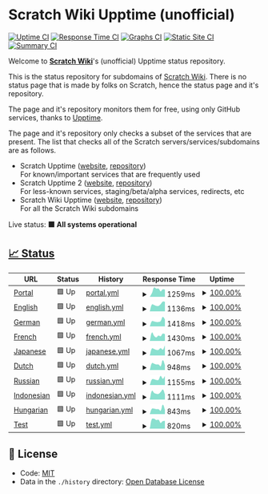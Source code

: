 # Scratch Wiki Upptime (unofficial)

[![Uptime CI](https://github.com/Hans5958/Scratch-Wiki-Upptime/workflows/Uptime%20CI/badge.svg)](https://github.com/Hans5958/Scratch-Wiki-Upptime/actions?query=workflow%3A%22Uptime+CI%22)
[![Response Time CI](https://github.com/Hans5958/Scratch-Wiki-Upptime/workflows/Response%20Time%20CI/badge.svg)](https://github.com/Hans5958/Scratch-Wiki-Upptime/actions?query=workflow%3A%22Response+Time+CI%22)
[![Graphs CI](https://github.com/Hans5958/Scratch-Wiki-Upptime/workflows/Graphs%20CI/badge.svg)](https://github.com/Hans5958/Scratch-Wiki-Upptime/actions?query=workflow%3A%22Graphs+CI%22)
[![Static Site CI](https://github.com/Hans5958/Scratch-Wiki-Upptime/workflows/Static%20Site%20CI/badge.svg)](https://github.com/Hans5958/Scratch-Wiki-Upptime/actions?query=workflow%3A%22Static+Site+CI%22)
[![Summary CI](https://github.com/Hans5958/Scratch-Wiki-Upptime/workflows/Summary%20CI/badge.svg)](https://github.com/Hans5958/Scratch-Wiki-Upptime/actions?query=workflow%3A%22Summary+CI%22)

Welcome to **[Scratch Wiki](https://scratch-wiki.info)**'s (unofficial) Upptime status repository.

This is the status repository for subdomains of [Scratch Wiki](https://scratch-wiki.info). There is no status page that is made by folks on Scratch, hence the status page and it's repository.

The page and it's repository monitors them for free, using only GitHub services, thanks to [Upptime](https://github.com/upptime/upptime).

The page and it's repository only checks a subset of the services that are present. The list that checks all of the Scratch servers/services/subdomains are as follows.

- Scratch Upptime ([website](https://scratch-upptime.netlify.app), [repository](https://github.com/Hans5958/Scratch-Wiki-Upptime))  
  For known/important services that are frequently used
- Scratch Upptime 2 ([website](https://scratch-upptime-2.netlify.app), [repository](https://github.com/Hans5958/Scratch-Upptime-2))  
  For less-known services, staging/beta/alpha services, redirects, etc
- Scratch Wiki Upptime ([website](https://scratch-wiki-upptime.netlify.app), [repository](https://github.com/Hans5958/Scratch-Wiki-Upptime))  
  For all the Scratch Wiki subdomains

Live status: <!--live status--> **🟩 All systems operational**

## [📈 Status](https://scratch-wiki-upptime.netlify.app)

<!--start: status pages-->
<!-- This summary is generated by Upptime (https://github.com/upptime/upptime) -->
<!-- Do not edit this manually, your changes will be overwritten -->
<!-- prettier-ignore -->
| URL | Status | History | Response Time | Uptime |
| --- | ------ | ------- | ------------- | ------ |
| <img alt="" src="https://icons.duckduckgo.com/ip3/scratch-wiki.info.ico" height="13"> [Portal](https://scratch-wiki.info) | 🟩 Up | [portal.yml](https://github.com/Hans5958/Scratch-Wiki-Upptime/commits/HEAD/history/portal.yml) | <details><summary><img alt="Response time graph" src="./graphs/portal/response-time-week.png" height="20"> 1259ms</summary><br><a href="https://scratch-wiki-upptime.netlify.app/history/portal"><img alt="Response time 1127" src="https://img.shields.io/endpoint?url=https%3A%2F%2Fraw.githubusercontent.com%2FHans5958%2FScratch-Wiki-Upptime%2FHEAD%2Fapi%2Fportal%2Fresponse-time.json"></a><br><a href="https://scratch-wiki-upptime.netlify.app/history/portal"><img alt="24-hour response time 1296" src="https://img.shields.io/endpoint?url=https%3A%2F%2Fraw.githubusercontent.com%2FHans5958%2FScratch-Wiki-Upptime%2FHEAD%2Fapi%2Fportal%2Fresponse-time-day.json"></a><br><a href="https://scratch-wiki-upptime.netlify.app/history/portal"><img alt="7-day response time 1259" src="https://img.shields.io/endpoint?url=https%3A%2F%2Fraw.githubusercontent.com%2FHans5958%2FScratch-Wiki-Upptime%2FHEAD%2Fapi%2Fportal%2Fresponse-time-week.json"></a><br><a href="https://scratch-wiki-upptime.netlify.app/history/portal"><img alt="30-day response time 1098" src="https://img.shields.io/endpoint?url=https%3A%2F%2Fraw.githubusercontent.com%2FHans5958%2FScratch-Wiki-Upptime%2FHEAD%2Fapi%2Fportal%2Fresponse-time-month.json"></a><br><a href="https://scratch-wiki-upptime.netlify.app/history/portal"><img alt="1-year response time 1173" src="https://img.shields.io/endpoint?url=https%3A%2F%2Fraw.githubusercontent.com%2FHans5958%2FScratch-Wiki-Upptime%2FHEAD%2Fapi%2Fportal%2Fresponse-time-year.json"></a></details> | <details><summary><a href="https://scratch-wiki-upptime.netlify.app/history/portal">100.00%</a></summary><a href="https://scratch-wiki-upptime.netlify.app/history/portal"><img alt="All-time uptime 99.93%" src="https://img.shields.io/endpoint?url=https%3A%2F%2Fraw.githubusercontent.com%2FHans5958%2FScratch-Wiki-Upptime%2FHEAD%2Fapi%2Fportal%2Fuptime.json"></a><br><a href="https://scratch-wiki-upptime.netlify.app/history/portal"><img alt="24-hour uptime 100.00%" src="https://img.shields.io/endpoint?url=https%3A%2F%2Fraw.githubusercontent.com%2FHans5958%2FScratch-Wiki-Upptime%2FHEAD%2Fapi%2Fportal%2Fuptime-day.json"></a><br><a href="https://scratch-wiki-upptime.netlify.app/history/portal"><img alt="7-day uptime 100.00%" src="https://img.shields.io/endpoint?url=https%3A%2F%2Fraw.githubusercontent.com%2FHans5958%2FScratch-Wiki-Upptime%2FHEAD%2Fapi%2Fportal%2Fuptime-week.json"></a><br><a href="https://scratch-wiki-upptime.netlify.app/history/portal"><img alt="30-day uptime 100.00%" src="https://img.shields.io/endpoint?url=https%3A%2F%2Fraw.githubusercontent.com%2FHans5958%2FScratch-Wiki-Upptime%2FHEAD%2Fapi%2Fportal%2Fuptime-month.json"></a><br><a href="https://scratch-wiki-upptime.netlify.app/history/portal"><img alt="1-year uptime 99.91%" src="https://img.shields.io/endpoint?url=https%3A%2F%2Fraw.githubusercontent.com%2FHans5958%2FScratch-Wiki-Upptime%2FHEAD%2Fapi%2Fportal%2Fuptime-year.json"></a></details>
| <img alt="" src="https://icons.duckduckgo.com/ip3/en.scratch-wiki.info.ico" height="13"> [English](https://en.scratch-wiki.info) | 🟩 Up | [english.yml](https://github.com/Hans5958/Scratch-Wiki-Upptime/commits/HEAD/history/english.yml) | <details><summary><img alt="Response time graph" src="./graphs/english/response-time-week.png" height="20"> 1136ms</summary><br><a href="https://scratch-wiki-upptime.netlify.app/history/english"><img alt="Response time 1288" src="https://img.shields.io/endpoint?url=https%3A%2F%2Fraw.githubusercontent.com%2FHans5958%2FScratch-Wiki-Upptime%2FHEAD%2Fapi%2Fenglish%2Fresponse-time.json"></a><br><a href="https://scratch-wiki-upptime.netlify.app/history/english"><img alt="24-hour response time 1523" src="https://img.shields.io/endpoint?url=https%3A%2F%2Fraw.githubusercontent.com%2FHans5958%2FScratch-Wiki-Upptime%2FHEAD%2Fapi%2Fenglish%2Fresponse-time-day.json"></a><br><a href="https://scratch-wiki-upptime.netlify.app/history/english"><img alt="7-day response time 1136" src="https://img.shields.io/endpoint?url=https%3A%2F%2Fraw.githubusercontent.com%2FHans5958%2FScratch-Wiki-Upptime%2FHEAD%2Fapi%2Fenglish%2Fresponse-time-week.json"></a><br><a href="https://scratch-wiki-upptime.netlify.app/history/english"><img alt="30-day response time 1123" src="https://img.shields.io/endpoint?url=https%3A%2F%2Fraw.githubusercontent.com%2FHans5958%2FScratch-Wiki-Upptime%2FHEAD%2Fapi%2Fenglish%2Fresponse-time-month.json"></a><br><a href="https://scratch-wiki-upptime.netlify.app/history/english"><img alt="1-year response time 1348" src="https://img.shields.io/endpoint?url=https%3A%2F%2Fraw.githubusercontent.com%2FHans5958%2FScratch-Wiki-Upptime%2FHEAD%2Fapi%2Fenglish%2Fresponse-time-year.json"></a></details> | <details><summary><a href="https://scratch-wiki-upptime.netlify.app/history/english">100.00%</a></summary><a href="https://scratch-wiki-upptime.netlify.app/history/english"><img alt="All-time uptime 99.89%" src="https://img.shields.io/endpoint?url=https%3A%2F%2Fraw.githubusercontent.com%2FHans5958%2FScratch-Wiki-Upptime%2FHEAD%2Fapi%2Fenglish%2Fuptime.json"></a><br><a href="https://scratch-wiki-upptime.netlify.app/history/english"><img alt="24-hour uptime 100.00%" src="https://img.shields.io/endpoint?url=https%3A%2F%2Fraw.githubusercontent.com%2FHans5958%2FScratch-Wiki-Upptime%2FHEAD%2Fapi%2Fenglish%2Fuptime-day.json"></a><br><a href="https://scratch-wiki-upptime.netlify.app/history/english"><img alt="7-day uptime 100.00%" src="https://img.shields.io/endpoint?url=https%3A%2F%2Fraw.githubusercontent.com%2FHans5958%2FScratch-Wiki-Upptime%2FHEAD%2Fapi%2Fenglish%2Fuptime-week.json"></a><br><a href="https://scratch-wiki-upptime.netlify.app/history/english"><img alt="30-day uptime 100.00%" src="https://img.shields.io/endpoint?url=https%3A%2F%2Fraw.githubusercontent.com%2FHans5958%2FScratch-Wiki-Upptime%2FHEAD%2Fapi%2Fenglish%2Fuptime-month.json"></a><br><a href="https://scratch-wiki-upptime.netlify.app/history/english"><img alt="1-year uptime 99.86%" src="https://img.shields.io/endpoint?url=https%3A%2F%2Fraw.githubusercontent.com%2FHans5958%2FScratch-Wiki-Upptime%2FHEAD%2Fapi%2Fenglish%2Fuptime-year.json"></a></details>
| <img alt="" src="https://icons.duckduckgo.com/ip3/de.scratch-wiki.info.ico" height="13"> [German](https://de.scratch-wiki.info) | 🟩 Up | [german.yml](https://github.com/Hans5958/Scratch-Wiki-Upptime/commits/HEAD/history/german.yml) | <details><summary><img alt="Response time graph" src="./graphs/german/response-time-week.png" height="20"> 1418ms</summary><br><a href="https://scratch-wiki-upptime.netlify.app/history/german"><img alt="Response time 1486" src="https://img.shields.io/endpoint?url=https%3A%2F%2Fraw.githubusercontent.com%2FHans5958%2FScratch-Wiki-Upptime%2FHEAD%2Fapi%2Fgerman%2Fresponse-time.json"></a><br><a href="https://scratch-wiki-upptime.netlify.app/history/german"><img alt="24-hour response time 1729" src="https://img.shields.io/endpoint?url=https%3A%2F%2Fraw.githubusercontent.com%2FHans5958%2FScratch-Wiki-Upptime%2FHEAD%2Fapi%2Fgerman%2Fresponse-time-day.json"></a><br><a href="https://scratch-wiki-upptime.netlify.app/history/german"><img alt="7-day response time 1418" src="https://img.shields.io/endpoint?url=https%3A%2F%2Fraw.githubusercontent.com%2FHans5958%2FScratch-Wiki-Upptime%2FHEAD%2Fapi%2Fgerman%2Fresponse-time-week.json"></a><br><a href="https://scratch-wiki-upptime.netlify.app/history/german"><img alt="30-day response time 1417" src="https://img.shields.io/endpoint?url=https%3A%2F%2Fraw.githubusercontent.com%2FHans5958%2FScratch-Wiki-Upptime%2FHEAD%2Fapi%2Fgerman%2Fresponse-time-month.json"></a><br><a href="https://scratch-wiki-upptime.netlify.app/history/german"><img alt="1-year response time 1559" src="https://img.shields.io/endpoint?url=https%3A%2F%2Fraw.githubusercontent.com%2FHans5958%2FScratch-Wiki-Upptime%2FHEAD%2Fapi%2Fgerman%2Fresponse-time-year.json"></a></details> | <details><summary><a href="https://scratch-wiki-upptime.netlify.app/history/german">100.00%</a></summary><a href="https://scratch-wiki-upptime.netlify.app/history/german"><img alt="All-time uptime 99.90%" src="https://img.shields.io/endpoint?url=https%3A%2F%2Fraw.githubusercontent.com%2FHans5958%2FScratch-Wiki-Upptime%2FHEAD%2Fapi%2Fgerman%2Fuptime.json"></a><br><a href="https://scratch-wiki-upptime.netlify.app/history/german"><img alt="24-hour uptime 100.00%" src="https://img.shields.io/endpoint?url=https%3A%2F%2Fraw.githubusercontent.com%2FHans5958%2FScratch-Wiki-Upptime%2FHEAD%2Fapi%2Fgerman%2Fuptime-day.json"></a><br><a href="https://scratch-wiki-upptime.netlify.app/history/german"><img alt="7-day uptime 100.00%" src="https://img.shields.io/endpoint?url=https%3A%2F%2Fraw.githubusercontent.com%2FHans5958%2FScratch-Wiki-Upptime%2FHEAD%2Fapi%2Fgerman%2Fuptime-week.json"></a><br><a href="https://scratch-wiki-upptime.netlify.app/history/german"><img alt="30-day uptime 100.00%" src="https://img.shields.io/endpoint?url=https%3A%2F%2Fraw.githubusercontent.com%2FHans5958%2FScratch-Wiki-Upptime%2FHEAD%2Fapi%2Fgerman%2Fuptime-month.json"></a><br><a href="https://scratch-wiki-upptime.netlify.app/history/german"><img alt="1-year uptime 99.87%" src="https://img.shields.io/endpoint?url=https%3A%2F%2Fraw.githubusercontent.com%2FHans5958%2FScratch-Wiki-Upptime%2FHEAD%2Fapi%2Fgerman%2Fuptime-year.json"></a></details>
| <img alt="" src="https://icons.duckduckgo.com/ip3/fr.scratch-wiki.info.ico" height="13"> [French](https://fr.scratch-wiki.info) | 🟩 Up | [french.yml](https://github.com/Hans5958/Scratch-Wiki-Upptime/commits/HEAD/history/french.yml) | <details><summary><img alt="Response time graph" src="./graphs/french/response-time-week.png" height="20"> 1430ms</summary><br><a href="https://scratch-wiki-upptime.netlify.app/history/french"><img alt="Response time 1241" src="https://img.shields.io/endpoint?url=https%3A%2F%2Fraw.githubusercontent.com%2FHans5958%2FScratch-Wiki-Upptime%2FHEAD%2Fapi%2Ffrench%2Fresponse-time.json"></a><br><a href="https://scratch-wiki-upptime.netlify.app/history/french"><img alt="24-hour response time 1678" src="https://img.shields.io/endpoint?url=https%3A%2F%2Fraw.githubusercontent.com%2FHans5958%2FScratch-Wiki-Upptime%2FHEAD%2Fapi%2Ffrench%2Fresponse-time-day.json"></a><br><a href="https://scratch-wiki-upptime.netlify.app/history/french"><img alt="7-day response time 1430" src="https://img.shields.io/endpoint?url=https%3A%2F%2Fraw.githubusercontent.com%2FHans5958%2FScratch-Wiki-Upptime%2FHEAD%2Fapi%2Ffrench%2Fresponse-time-week.json"></a><br><a href="https://scratch-wiki-upptime.netlify.app/history/french"><img alt="30-day response time 1308" src="https://img.shields.io/endpoint?url=https%3A%2F%2Fraw.githubusercontent.com%2FHans5958%2FScratch-Wiki-Upptime%2FHEAD%2Fapi%2Ffrench%2Fresponse-time-month.json"></a><br><a href="https://scratch-wiki-upptime.netlify.app/history/french"><img alt="1-year response time 1302" src="https://img.shields.io/endpoint?url=https%3A%2F%2Fraw.githubusercontent.com%2FHans5958%2FScratch-Wiki-Upptime%2FHEAD%2Fapi%2Ffrench%2Fresponse-time-year.json"></a></details> | <details><summary><a href="https://scratch-wiki-upptime.netlify.app/history/french">100.00%</a></summary><a href="https://scratch-wiki-upptime.netlify.app/history/french"><img alt="All-time uptime 99.90%" src="https://img.shields.io/endpoint?url=https%3A%2F%2Fraw.githubusercontent.com%2FHans5958%2FScratch-Wiki-Upptime%2FHEAD%2Fapi%2Ffrench%2Fuptime.json"></a><br><a href="https://scratch-wiki-upptime.netlify.app/history/french"><img alt="24-hour uptime 100.00%" src="https://img.shields.io/endpoint?url=https%3A%2F%2Fraw.githubusercontent.com%2FHans5958%2FScratch-Wiki-Upptime%2FHEAD%2Fapi%2Ffrench%2Fuptime-day.json"></a><br><a href="https://scratch-wiki-upptime.netlify.app/history/french"><img alt="7-day uptime 100.00%" src="https://img.shields.io/endpoint?url=https%3A%2F%2Fraw.githubusercontent.com%2FHans5958%2FScratch-Wiki-Upptime%2FHEAD%2Fapi%2Ffrench%2Fuptime-week.json"></a><br><a href="https://scratch-wiki-upptime.netlify.app/history/french"><img alt="30-day uptime 100.00%" src="https://img.shields.io/endpoint?url=https%3A%2F%2Fraw.githubusercontent.com%2FHans5958%2FScratch-Wiki-Upptime%2FHEAD%2Fapi%2Ffrench%2Fuptime-month.json"></a><br><a href="https://scratch-wiki-upptime.netlify.app/history/french"><img alt="1-year uptime 99.87%" src="https://img.shields.io/endpoint?url=https%3A%2F%2Fraw.githubusercontent.com%2FHans5958%2FScratch-Wiki-Upptime%2FHEAD%2Fapi%2Ffrench%2Fuptime-year.json"></a></details>
| <img alt="" src="https://icons.duckduckgo.com/ip3/ja.scratch-wiki.info.ico" height="13"> [Japanese](https://ja.scratch-wiki.info) | 🟩 Up | [japanese.yml](https://github.com/Hans5958/Scratch-Wiki-Upptime/commits/HEAD/history/japanese.yml) | <details><summary><img alt="Response time graph" src="./graphs/japanese/response-time-week.png" height="20"> 1067ms</summary><br><a href="https://scratch-wiki-upptime.netlify.app/history/japanese"><img alt="Response time 1165" src="https://img.shields.io/endpoint?url=https%3A%2F%2Fraw.githubusercontent.com%2FHans5958%2FScratch-Wiki-Upptime%2FHEAD%2Fapi%2Fjapanese%2Fresponse-time.json"></a><br><a href="https://scratch-wiki-upptime.netlify.app/history/japanese"><img alt="24-hour response time 1556" src="https://img.shields.io/endpoint?url=https%3A%2F%2Fraw.githubusercontent.com%2FHans5958%2FScratch-Wiki-Upptime%2FHEAD%2Fapi%2Fjapanese%2Fresponse-time-day.json"></a><br><a href="https://scratch-wiki-upptime.netlify.app/history/japanese"><img alt="7-day response time 1067" src="https://img.shields.io/endpoint?url=https%3A%2F%2Fraw.githubusercontent.com%2FHans5958%2FScratch-Wiki-Upptime%2FHEAD%2Fapi%2Fjapanese%2Fresponse-time-week.json"></a><br><a href="https://scratch-wiki-upptime.netlify.app/history/japanese"><img alt="30-day response time 1073" src="https://img.shields.io/endpoint?url=https%3A%2F%2Fraw.githubusercontent.com%2FHans5958%2FScratch-Wiki-Upptime%2FHEAD%2Fapi%2Fjapanese%2Fresponse-time-month.json"></a><br><a href="https://scratch-wiki-upptime.netlify.app/history/japanese"><img alt="1-year response time 1219" src="https://img.shields.io/endpoint?url=https%3A%2F%2Fraw.githubusercontent.com%2FHans5958%2FScratch-Wiki-Upptime%2FHEAD%2Fapi%2Fjapanese%2Fresponse-time-year.json"></a></details> | <details><summary><a href="https://scratch-wiki-upptime.netlify.app/history/japanese">100.00%</a></summary><a href="https://scratch-wiki-upptime.netlify.app/history/japanese"><img alt="All-time uptime 99.90%" src="https://img.shields.io/endpoint?url=https%3A%2F%2Fraw.githubusercontent.com%2FHans5958%2FScratch-Wiki-Upptime%2FHEAD%2Fapi%2Fjapanese%2Fuptime.json"></a><br><a href="https://scratch-wiki-upptime.netlify.app/history/japanese"><img alt="24-hour uptime 100.00%" src="https://img.shields.io/endpoint?url=https%3A%2F%2Fraw.githubusercontent.com%2FHans5958%2FScratch-Wiki-Upptime%2FHEAD%2Fapi%2Fjapanese%2Fuptime-day.json"></a><br><a href="https://scratch-wiki-upptime.netlify.app/history/japanese"><img alt="7-day uptime 100.00%" src="https://img.shields.io/endpoint?url=https%3A%2F%2Fraw.githubusercontent.com%2FHans5958%2FScratch-Wiki-Upptime%2FHEAD%2Fapi%2Fjapanese%2Fuptime-week.json"></a><br><a href="https://scratch-wiki-upptime.netlify.app/history/japanese"><img alt="30-day uptime 100.00%" src="https://img.shields.io/endpoint?url=https%3A%2F%2Fraw.githubusercontent.com%2FHans5958%2FScratch-Wiki-Upptime%2FHEAD%2Fapi%2Fjapanese%2Fuptime-month.json"></a><br><a href="https://scratch-wiki-upptime.netlify.app/history/japanese"><img alt="1-year uptime 99.86%" src="https://img.shields.io/endpoint?url=https%3A%2F%2Fraw.githubusercontent.com%2FHans5958%2FScratch-Wiki-Upptime%2FHEAD%2Fapi%2Fjapanese%2Fuptime-year.json"></a></details>
| <img alt="" src="https://icons.duckduckgo.com/ip3/nl.scratch-wiki.info.ico" height="13"> [Dutch](https://nl.scratch-wiki.info) | 🟩 Up | [dutch.yml](https://github.com/Hans5958/Scratch-Wiki-Upptime/commits/HEAD/history/dutch.yml) | <details><summary><img alt="Response time graph" src="./graphs/dutch/response-time-week.png" height="20"> 948ms</summary><br><a href="https://scratch-wiki-upptime.netlify.app/history/dutch"><img alt="Response time 1030" src="https://img.shields.io/endpoint?url=https%3A%2F%2Fraw.githubusercontent.com%2FHans5958%2FScratch-Wiki-Upptime%2FHEAD%2Fapi%2Fdutch%2Fresponse-time.json"></a><br><a href="https://scratch-wiki-upptime.netlify.app/history/dutch"><img alt="24-hour response time 750" src="https://img.shields.io/endpoint?url=https%3A%2F%2Fraw.githubusercontent.com%2FHans5958%2FScratch-Wiki-Upptime%2FHEAD%2Fapi%2Fdutch%2Fresponse-time-day.json"></a><br><a href="https://scratch-wiki-upptime.netlify.app/history/dutch"><img alt="7-day response time 948" src="https://img.shields.io/endpoint?url=https%3A%2F%2Fraw.githubusercontent.com%2FHans5958%2FScratch-Wiki-Upptime%2FHEAD%2Fapi%2Fdutch%2Fresponse-time-week.json"></a><br><a href="https://scratch-wiki-upptime.netlify.app/history/dutch"><img alt="30-day response time 951" src="https://img.shields.io/endpoint?url=https%3A%2F%2Fraw.githubusercontent.com%2FHans5958%2FScratch-Wiki-Upptime%2FHEAD%2Fapi%2Fdutch%2Fresponse-time-month.json"></a><br><a href="https://scratch-wiki-upptime.netlify.app/history/dutch"><img alt="1-year response time 1083" src="https://img.shields.io/endpoint?url=https%3A%2F%2Fraw.githubusercontent.com%2FHans5958%2FScratch-Wiki-Upptime%2FHEAD%2Fapi%2Fdutch%2Fresponse-time-year.json"></a></details> | <details><summary><a href="https://scratch-wiki-upptime.netlify.app/history/dutch">100.00%</a></summary><a href="https://scratch-wiki-upptime.netlify.app/history/dutch"><img alt="All-time uptime 99.91%" src="https://img.shields.io/endpoint?url=https%3A%2F%2Fraw.githubusercontent.com%2FHans5958%2FScratch-Wiki-Upptime%2FHEAD%2Fapi%2Fdutch%2Fuptime.json"></a><br><a href="https://scratch-wiki-upptime.netlify.app/history/dutch"><img alt="24-hour uptime 100.00%" src="https://img.shields.io/endpoint?url=https%3A%2F%2Fraw.githubusercontent.com%2FHans5958%2FScratch-Wiki-Upptime%2FHEAD%2Fapi%2Fdutch%2Fuptime-day.json"></a><br><a href="https://scratch-wiki-upptime.netlify.app/history/dutch"><img alt="7-day uptime 100.00%" src="https://img.shields.io/endpoint?url=https%3A%2F%2Fraw.githubusercontent.com%2FHans5958%2FScratch-Wiki-Upptime%2FHEAD%2Fapi%2Fdutch%2Fuptime-week.json"></a><br><a href="https://scratch-wiki-upptime.netlify.app/history/dutch"><img alt="30-day uptime 100.00%" src="https://img.shields.io/endpoint?url=https%3A%2F%2Fraw.githubusercontent.com%2FHans5958%2FScratch-Wiki-Upptime%2FHEAD%2Fapi%2Fdutch%2Fuptime-month.json"></a><br><a href="https://scratch-wiki-upptime.netlify.app/history/dutch"><img alt="1-year uptime 99.88%" src="https://img.shields.io/endpoint?url=https%3A%2F%2Fraw.githubusercontent.com%2FHans5958%2FScratch-Wiki-Upptime%2FHEAD%2Fapi%2Fdutch%2Fuptime-year.json"></a></details>
| <img alt="" src="https://icons.duckduckgo.com/ip3/ru.scratch-wiki.info.ico" height="13"> [Russian](https://ru.scratch-wiki.info) | 🟩 Up | [russian.yml](https://github.com/Hans5958/Scratch-Wiki-Upptime/commits/HEAD/history/russian.yml) | <details><summary><img alt="Response time graph" src="./graphs/russian/response-time-week.png" height="20"> 1155ms</summary><br><a href="https://scratch-wiki-upptime.netlify.app/history/russian"><img alt="Response time 1092" src="https://img.shields.io/endpoint?url=https%3A%2F%2Fraw.githubusercontent.com%2FHans5958%2FScratch-Wiki-Upptime%2FHEAD%2Fapi%2Frussian%2Fresponse-time.json"></a><br><a href="https://scratch-wiki-upptime.netlify.app/history/russian"><img alt="24-hour response time 1566" src="https://img.shields.io/endpoint?url=https%3A%2F%2Fraw.githubusercontent.com%2FHans5958%2FScratch-Wiki-Upptime%2FHEAD%2Fapi%2Frussian%2Fresponse-time-day.json"></a><br><a href="https://scratch-wiki-upptime.netlify.app/history/russian"><img alt="7-day response time 1155" src="https://img.shields.io/endpoint?url=https%3A%2F%2Fraw.githubusercontent.com%2FHans5958%2FScratch-Wiki-Upptime%2FHEAD%2Fapi%2Frussian%2Fresponse-time-week.json"></a><br><a href="https://scratch-wiki-upptime.netlify.app/history/russian"><img alt="30-day response time 1116" src="https://img.shields.io/endpoint?url=https%3A%2F%2Fraw.githubusercontent.com%2FHans5958%2FScratch-Wiki-Upptime%2FHEAD%2Fapi%2Frussian%2Fresponse-time-month.json"></a><br><a href="https://scratch-wiki-upptime.netlify.app/history/russian"><img alt="1-year response time 1163" src="https://img.shields.io/endpoint?url=https%3A%2F%2Fraw.githubusercontent.com%2FHans5958%2FScratch-Wiki-Upptime%2FHEAD%2Fapi%2Frussian%2Fresponse-time-year.json"></a></details> | <details><summary><a href="https://scratch-wiki-upptime.netlify.app/history/russian">100.00%</a></summary><a href="https://scratch-wiki-upptime.netlify.app/history/russian"><img alt="All-time uptime 99.91%" src="https://img.shields.io/endpoint?url=https%3A%2F%2Fraw.githubusercontent.com%2FHans5958%2FScratch-Wiki-Upptime%2FHEAD%2Fapi%2Frussian%2Fuptime.json"></a><br><a href="https://scratch-wiki-upptime.netlify.app/history/russian"><img alt="24-hour uptime 100.00%" src="https://img.shields.io/endpoint?url=https%3A%2F%2Fraw.githubusercontent.com%2FHans5958%2FScratch-Wiki-Upptime%2FHEAD%2Fapi%2Frussian%2Fuptime-day.json"></a><br><a href="https://scratch-wiki-upptime.netlify.app/history/russian"><img alt="7-day uptime 100.00%" src="https://img.shields.io/endpoint?url=https%3A%2F%2Fraw.githubusercontent.com%2FHans5958%2FScratch-Wiki-Upptime%2FHEAD%2Fapi%2Frussian%2Fuptime-week.json"></a><br><a href="https://scratch-wiki-upptime.netlify.app/history/russian"><img alt="30-day uptime 100.00%" src="https://img.shields.io/endpoint?url=https%3A%2F%2Fraw.githubusercontent.com%2FHans5958%2FScratch-Wiki-Upptime%2FHEAD%2Fapi%2Frussian%2Fuptime-month.json"></a><br><a href="https://scratch-wiki-upptime.netlify.app/history/russian"><img alt="1-year uptime 99.88%" src="https://img.shields.io/endpoint?url=https%3A%2F%2Fraw.githubusercontent.com%2FHans5958%2FScratch-Wiki-Upptime%2FHEAD%2Fapi%2Frussian%2Fuptime-year.json"></a></details>
| <img alt="" src="https://icons.duckduckgo.com/ip3/id.scratch-wiki.info.ico" height="13"> [Indonesian](https://id.scratch-wiki.info) | 🟩 Up | [indonesian.yml](https://github.com/Hans5958/Scratch-Wiki-Upptime/commits/HEAD/history/indonesian.yml) | <details><summary><img alt="Response time graph" src="./graphs/indonesian/response-time-week.png" height="20"> 1111ms</summary><br><a href="https://scratch-wiki-upptime.netlify.app/history/indonesian"><img alt="Response time 1070" src="https://img.shields.io/endpoint?url=https%3A%2F%2Fraw.githubusercontent.com%2FHans5958%2FScratch-Wiki-Upptime%2FHEAD%2Fapi%2Findonesian%2Fresponse-time.json"></a><br><a href="https://scratch-wiki-upptime.netlify.app/history/indonesian"><img alt="24-hour response time 808" src="https://img.shields.io/endpoint?url=https%3A%2F%2Fraw.githubusercontent.com%2FHans5958%2FScratch-Wiki-Upptime%2FHEAD%2Fapi%2Findonesian%2Fresponse-time-day.json"></a><br><a href="https://scratch-wiki-upptime.netlify.app/history/indonesian"><img alt="7-day response time 1111" src="https://img.shields.io/endpoint?url=https%3A%2F%2Fraw.githubusercontent.com%2FHans5958%2FScratch-Wiki-Upptime%2FHEAD%2Fapi%2Findonesian%2Fresponse-time-week.json"></a><br><a href="https://scratch-wiki-upptime.netlify.app/history/indonesian"><img alt="30-day response time 1230" src="https://img.shields.io/endpoint?url=https%3A%2F%2Fraw.githubusercontent.com%2FHans5958%2FScratch-Wiki-Upptime%2FHEAD%2Fapi%2Findonesian%2Fresponse-time-month.json"></a><br><a href="https://scratch-wiki-upptime.netlify.app/history/indonesian"><img alt="1-year response time 1109" src="https://img.shields.io/endpoint?url=https%3A%2F%2Fraw.githubusercontent.com%2FHans5958%2FScratch-Wiki-Upptime%2FHEAD%2Fapi%2Findonesian%2Fresponse-time-year.json"></a></details> | <details><summary><a href="https://scratch-wiki-upptime.netlify.app/history/indonesian">100.00%</a></summary><a href="https://scratch-wiki-upptime.netlify.app/history/indonesian"><img alt="All-time uptime 99.91%" src="https://img.shields.io/endpoint?url=https%3A%2F%2Fraw.githubusercontent.com%2FHans5958%2FScratch-Wiki-Upptime%2FHEAD%2Fapi%2Findonesian%2Fuptime.json"></a><br><a href="https://scratch-wiki-upptime.netlify.app/history/indonesian"><img alt="24-hour uptime 100.00%" src="https://img.shields.io/endpoint?url=https%3A%2F%2Fraw.githubusercontent.com%2FHans5958%2FScratch-Wiki-Upptime%2FHEAD%2Fapi%2Findonesian%2Fuptime-day.json"></a><br><a href="https://scratch-wiki-upptime.netlify.app/history/indonesian"><img alt="7-day uptime 100.00%" src="https://img.shields.io/endpoint?url=https%3A%2F%2Fraw.githubusercontent.com%2FHans5958%2FScratch-Wiki-Upptime%2FHEAD%2Fapi%2Findonesian%2Fuptime-week.json"></a><br><a href="https://scratch-wiki-upptime.netlify.app/history/indonesian"><img alt="30-day uptime 100.00%" src="https://img.shields.io/endpoint?url=https%3A%2F%2Fraw.githubusercontent.com%2FHans5958%2FScratch-Wiki-Upptime%2FHEAD%2Fapi%2Findonesian%2Fuptime-month.json"></a><br><a href="https://scratch-wiki-upptime.netlify.app/history/indonesian"><img alt="1-year uptime 99.88%" src="https://img.shields.io/endpoint?url=https%3A%2F%2Fraw.githubusercontent.com%2FHans5958%2FScratch-Wiki-Upptime%2FHEAD%2Fapi%2Findonesian%2Fuptime-year.json"></a></details>
| <img alt="" src="https://icons.duckduckgo.com/ip3/hu.scratch-wiki.info.ico" height="13"> [Hungarian](https://hu.scratch-wiki.info) | 🟩 Up | [hungarian.yml](https://github.com/Hans5958/Scratch-Wiki-Upptime/commits/HEAD/history/hungarian.yml) | <details><summary><img alt="Response time graph" src="./graphs/hungarian/response-time-week.png" height="20"> 843ms</summary><br><a href="https://scratch-wiki-upptime.netlify.app/history/hungarian"><img alt="Response time 906" src="https://img.shields.io/endpoint?url=https%3A%2F%2Fraw.githubusercontent.com%2FHans5958%2FScratch-Wiki-Upptime%2FHEAD%2Fapi%2Fhungarian%2Fresponse-time.json"></a><br><a href="https://scratch-wiki-upptime.netlify.app/history/hungarian"><img alt="24-hour response time 684" src="https://img.shields.io/endpoint?url=https%3A%2F%2Fraw.githubusercontent.com%2FHans5958%2FScratch-Wiki-Upptime%2FHEAD%2Fapi%2Fhungarian%2Fresponse-time-day.json"></a><br><a href="https://scratch-wiki-upptime.netlify.app/history/hungarian"><img alt="7-day response time 843" src="https://img.shields.io/endpoint?url=https%3A%2F%2Fraw.githubusercontent.com%2FHans5958%2FScratch-Wiki-Upptime%2FHEAD%2Fapi%2Fhungarian%2Fresponse-time-week.json"></a><br><a href="https://scratch-wiki-upptime.netlify.app/history/hungarian"><img alt="30-day response time 987" src="https://img.shields.io/endpoint?url=https%3A%2F%2Fraw.githubusercontent.com%2FHans5958%2FScratch-Wiki-Upptime%2FHEAD%2Fapi%2Fhungarian%2Fresponse-time-month.json"></a><br><a href="https://scratch-wiki-upptime.netlify.app/history/hungarian"><img alt="1-year response time 945" src="https://img.shields.io/endpoint?url=https%3A%2F%2Fraw.githubusercontent.com%2FHans5958%2FScratch-Wiki-Upptime%2FHEAD%2Fapi%2Fhungarian%2Fresponse-time-year.json"></a></details> | <details><summary><a href="https://scratch-wiki-upptime.netlify.app/history/hungarian">100.00%</a></summary><a href="https://scratch-wiki-upptime.netlify.app/history/hungarian"><img alt="All-time uptime 98.48%" src="https://img.shields.io/endpoint?url=https%3A%2F%2Fraw.githubusercontent.com%2FHans5958%2FScratch-Wiki-Upptime%2FHEAD%2Fapi%2Fhungarian%2Fuptime.json"></a><br><a href="https://scratch-wiki-upptime.netlify.app/history/hungarian"><img alt="24-hour uptime 100.00%" src="https://img.shields.io/endpoint?url=https%3A%2F%2Fraw.githubusercontent.com%2FHans5958%2FScratch-Wiki-Upptime%2FHEAD%2Fapi%2Fhungarian%2Fuptime-day.json"></a><br><a href="https://scratch-wiki-upptime.netlify.app/history/hungarian"><img alt="7-day uptime 100.00%" src="https://img.shields.io/endpoint?url=https%3A%2F%2Fraw.githubusercontent.com%2FHans5958%2FScratch-Wiki-Upptime%2FHEAD%2Fapi%2Fhungarian%2Fuptime-week.json"></a><br><a href="https://scratch-wiki-upptime.netlify.app/history/hungarian"><img alt="30-day uptime 100.00%" src="https://img.shields.io/endpoint?url=https%3A%2F%2Fraw.githubusercontent.com%2FHans5958%2FScratch-Wiki-Upptime%2FHEAD%2Fapi%2Fhungarian%2Fuptime-month.json"></a><br><a href="https://scratch-wiki-upptime.netlify.app/history/hungarian"><img alt="1-year uptime 96.63%" src="https://img.shields.io/endpoint?url=https%3A%2F%2Fraw.githubusercontent.com%2FHans5958%2FScratch-Wiki-Upptime%2FHEAD%2Fapi%2Fhungarian%2Fuptime-year.json"></a></details>
| <img alt="" src="https://icons.duckduckgo.com/ip3/test.scratch-wiki.info.ico" height="13"> [Test](https://test.scratch-wiki.info) | 🟩 Up | [test.yml](https://github.com/Hans5958/Scratch-Wiki-Upptime/commits/HEAD/history/test.yml) | <details><summary><img alt="Response time graph" src="./graphs/test/response-time-week.png" height="20"> 820ms</summary><br><a href="https://scratch-wiki-upptime.netlify.app/history/test"><img alt="Response time 968" src="https://img.shields.io/endpoint?url=https%3A%2F%2Fraw.githubusercontent.com%2FHans5958%2FScratch-Wiki-Upptime%2FHEAD%2Fapi%2Ftest%2Fresponse-time.json"></a><br><a href="https://scratch-wiki-upptime.netlify.app/history/test"><img alt="24-hour response time 768" src="https://img.shields.io/endpoint?url=https%3A%2F%2Fraw.githubusercontent.com%2FHans5958%2FScratch-Wiki-Upptime%2FHEAD%2Fapi%2Ftest%2Fresponse-time-day.json"></a><br><a href="https://scratch-wiki-upptime.netlify.app/history/test"><img alt="7-day response time 820" src="https://img.shields.io/endpoint?url=https%3A%2F%2Fraw.githubusercontent.com%2FHans5958%2FScratch-Wiki-Upptime%2FHEAD%2Fapi%2Ftest%2Fresponse-time-week.json"></a><br><a href="https://scratch-wiki-upptime.netlify.app/history/test"><img alt="30-day response time 927" src="https://img.shields.io/endpoint?url=https%3A%2F%2Fraw.githubusercontent.com%2FHans5958%2FScratch-Wiki-Upptime%2FHEAD%2Fapi%2Ftest%2Fresponse-time-month.json"></a><br><a href="https://scratch-wiki-upptime.netlify.app/history/test"><img alt="1-year response time 1002" src="https://img.shields.io/endpoint?url=https%3A%2F%2Fraw.githubusercontent.com%2FHans5958%2FScratch-Wiki-Upptime%2FHEAD%2Fapi%2Ftest%2Fresponse-time-year.json"></a></details> | <details><summary><a href="https://scratch-wiki-upptime.netlify.app/history/test">100.00%</a></summary><a href="https://scratch-wiki-upptime.netlify.app/history/test"><img alt="All-time uptime 99.92%" src="https://img.shields.io/endpoint?url=https%3A%2F%2Fraw.githubusercontent.com%2FHans5958%2FScratch-Wiki-Upptime%2FHEAD%2Fapi%2Ftest%2Fuptime.json"></a><br><a href="https://scratch-wiki-upptime.netlify.app/history/test"><img alt="24-hour uptime 100.00%" src="https://img.shields.io/endpoint?url=https%3A%2F%2Fraw.githubusercontent.com%2FHans5958%2FScratch-Wiki-Upptime%2FHEAD%2Fapi%2Ftest%2Fuptime-day.json"></a><br><a href="https://scratch-wiki-upptime.netlify.app/history/test"><img alt="7-day uptime 100.00%" src="https://img.shields.io/endpoint?url=https%3A%2F%2Fraw.githubusercontent.com%2FHans5958%2FScratch-Wiki-Upptime%2FHEAD%2Fapi%2Ftest%2Fuptime-week.json"></a><br><a href="https://scratch-wiki-upptime.netlify.app/history/test"><img alt="30-day uptime 100.00%" src="https://img.shields.io/endpoint?url=https%3A%2F%2Fraw.githubusercontent.com%2FHans5958%2FScratch-Wiki-Upptime%2FHEAD%2Fapi%2Ftest%2Fuptime-month.json"></a><br><a href="https://scratch-wiki-upptime.netlify.app/history/test"><img alt="1-year uptime 99.88%" src="https://img.shields.io/endpoint?url=https%3A%2F%2Fraw.githubusercontent.com%2FHans5958%2FScratch-Wiki-Upptime%2FHEAD%2Fapi%2Ftest%2Fuptime-year.json"></a></details>

<!--end: status pages-->

## 📄 License

- Code: [MIT](./LICENSE)
- Data in the `./history` directory: [Open Database License](https://opendatacommons.org/licenses/odbl/1-0/)
